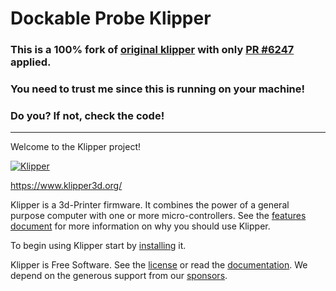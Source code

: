 # Dockable Probe Klipper #

### This is a 100% fork of [original klipper](https://github.com/Klipper3d/klipper) with only [PR #6247](https://github.com/Klipper3d/klipper/pull/6247) applied. ###

### You need to trust me since this is running on your machine! ###

### Do you? If not, check the code! ###

---

Welcome to the Klipper project!

[![Klipper](docs/img/klipper-logo-small.png)](https://www.klipper3d.org/)

https://www.klipper3d.org/

Klipper is a 3d-Printer firmware. It combines the power of a general
purpose computer with one or more micro-controllers. See the
[features document](https://www.klipper3d.org/Features.html) for more
information on why you should use Klipper.

To begin using Klipper start by
[installing](https://www.klipper3d.org/Installation.html) it.

Klipper is Free Software. See the [license](COPYING) or read the
[documentation](https://www.klipper3d.org/Overview.html). We depend on
the generous support from our
[sponsors](https://www.klipper3d.org/Sponsors.html).
